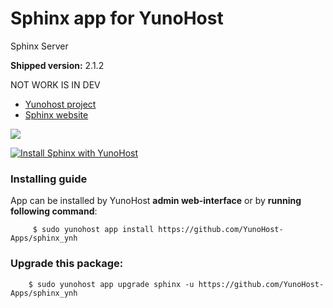 # Sphinx app for YunoHost
Sphinx Server

**Shipped version:** 2.1.2

NOT WORK IS IN DEV

- [Yunohost project](https://yunohost.org)
- [Sphinx website](https://github.com/sphinx-doc/sphinx)

![](http://www.sphinx-doc.org/en/master/_static/sphinxheader.png)


[![Install Sphinx with YunoHost](https://install-app.yunohost.org/install-with-yunohost.png)](https://install-app.yunohost.org/?app=sphinx)

### Installing guide

 App can be installed by YunoHost **admin web-interface** or by **running following command**:

         $ sudo yunohost app install https://github.com/YunoHost-Apps/sphinx_ynh

 
### Upgrade this package:

        $ sudo yunohost app upgrade sphinx -u https://github.com/YunoHost-Apps/sphinx_ynh

